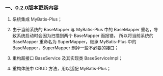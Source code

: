 ### 一、0.2.0版本更新内容
1. 系统集成 MyBatis-Plus；

2. 由于当前系统的 BaseMapper 与 MyBatis-Plus 中的 BaseMapper 重名，导致系统启动时会因为扫描到两个 BaseMapper 而报错，
所以将当前系统的 BaseMapper 重命名为 SuperMapper，继承 MyBatis-Plus 中的 BaseMapper，SuperMapper 删掉一些不必要的接口；

3. 重构超接口 BaseService 及其实现类 BaseServiceImpl；

4. 重构体统中 CRUD 方法，用以适配 MyBatis-Plus；